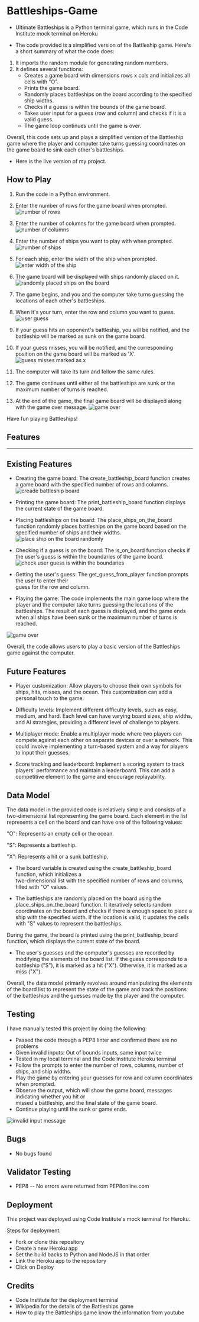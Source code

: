 # Battleships-Game 

 - Ultimate Battleships is a Python terminal game, which runs in the Code Institute mock terminal on Heroku

 - The code provided is a simplified version of the Battleship game. Here's a short summary of what the code does:

1. It imports the random module for generating random numbers.
2. It defines several functions:
   - Creates a game board with dimensions rows x cols and initializes all cells with "O".
   - Prints the game board.
   - Randomly places battleships on the board according to the specified ship widths.
   - Checks if a guess is within the bounds of the game board.
   - Takes user input for a guess (row and column) and checks if it is a valid guess.
   - The game loop continues until the game is over.

Overall, this code sets up and plays a simplified version of the Battleship game where the player and computer take turns guessing coordinates on the game board to sink each other's battleships.

 - Here is the live version of my project.

## How to Play

1. Run the code in a Python environment.
2. Enter the number of rows for the game board when prompted.
![number of rows](documentation/step-1.jpg)

3. Enter the number of columns for the game board when prompted.
![number of columns](documentation/step-2.jpg)

4. Enter the number of ships you want to play with when prompted.
![number of ships](documentation/step-3.jpg)

5. For each ship, enter the width of the ship when prompted.
![enter width of the ship](documentation/step-4.jpg)

6. The game board will be displayed with ships randomly placed on it.
![randomly placed ships on the board](documentation/place_ships_on_the_board.jpg)

7. The game begins, and you and the computer take turns guessing the locations of each other's 
   battleships.
8. When it's your turn, enter the row and column you want to guess.
![user guess](documentation/user_guss_row_col.jpg)

9. If your guess hits an opponent's battleship, you will be notified, and the battleship will be 
   marked as sunk on the game board.
10. If your guess misses, you will be notified, and the corresponding position on the game board 
    will be marked as 'X'.
![guess misses marked as x](documentation/guess_misses_marked_x.jpg)

11. The computer will take its turn and follow the same rules.
12. The game continues until either all the battleships are sunk or the maximum number of turns is 
    reached.
13. At the end of the game, the final game board will be displayed along with the game over message.
![game over](documentation/game_over.jpg)

Have fun playing Battleships!

## Features
-----------------------------------------------------------------------------------------
## Existing Features

- Creating the game board: The create_battleship_board function creates a game board with the specified number of rows and columns.
![creade battleship board](documentation/create_battleship_board.jpg)

- Printing the game board: The print_battleship_board function displays the current state of the 
  game board.

- Placing battleships on the board: The place_ships_on_the_board function randomly places 
  battleships on the game board based on the specified number of ships and their widths.
![place ship on the board randomly](documentation/place_ships_on_the_board.jpg)

- Checking if a guess is on the board: The is_on_board function checks if the user's guess is       within the boundaries of the game board.
![check user guess is within the boundaries](documentation/is_on_board%20.jpg)

- Getting the user's guess: The get_guess_from_player function prompts the user to enter their  
  guess for the row and column.

- Playing the game: The code implements the main game loop where the player and the computer take 
  turns guessing the locations of the battleships. The result of each guess is displayed, and the game ends when all ships have been sunk or the maximum number of turns is reached.

![game over](documentation/game_over.jpg)

Overall, the code allows users to play a basic version of the Battleships game against the computer.

## Future Features

- Player customization: Allow players to choose their own symbols for ships, hits, misses, and the 
  ocean. This customization can add a personal touch to the game.

- Difficulty levels: Implement different difficulty levels, such as easy, medium, and hard. 
  Each level can have varying board sizes, ship widths, and AI strategies, providing a different level of challenge to players.

- Multiplayer mode: Enable a multiplayer mode where two players can compete against each other on 
  separate devices or over a network. This could involve implementing a turn-based system and a way for players to input their guesses.

- Score tracking and leaderboard: Implement a scoring system to track players' performance and 
  maintain a leaderboard. This can add a competitive element to the game and encourage replayability.

## Data Model

The data model in the provided code is relatively simple and consists of a two-dimensional list representing the game board. Each element in the list represents a cell on the board and can have one of the following values:

"O": Represents an empty cell or the ocean.

"S": Represents a battleship.

"X": Represents a hit or a sunk battleship.

- The board variable is created using the create_battleship_board function, which initializes a  
  two-dimensional list with the specified number of rows and columns, filled with "O" values.

- The battleships are randomly placed on the board using the place_ships_on_the_board function. It 
  iteratively selects random coordinates on the board and checks if there is enough space to place a ship with the specified width. If the location is valid, it updates the cells with "S" values to represent the battleships.

During the game, the board is printed using the print_battleship_board function, which displays the current state of the board.

- The user's guesses and the computer's guesses are recorded by modifying the elements of the board 
  list. If the guess corresponds to a battleship ("S"), it is marked as a hit ("X"). Otherwise, it is marked as a miss ("X").

Overall, the data model primarily revolves around manipulating the elements of the board list to represent the state of the game and track the positions of the battleships and the guesses made by the player and the computer.

## Testing 

I have manually tested this project by doing the following:
-  Passed the code through a PEP8 linter and confirmed there are no problems
-  Given invalid inputs: Out of bounds inputs, same input twice
-  Tested in my local terminal and the Code Institute Heroku terminal
-  Follow the prompts to enter the number of rows, columns, number of ships, and ship widths.
-  Play the game by entering your guesses for row and column coordinates when prompted.
-  Observe the output, which will show the game board, messages indicating whether you hit or  
   missed a battleship, and the final state of the game board.
-  Continue playing until the sunk or game ends.

![invalid input message](documentation/invaild_input_error.jpg)

## Bugs 

- No bugs found

## Validator Testing 

- PEP8 -- No errors were returned from PEP8online.com

## Deployment 

This project was deployed using Code Institute's mock terminal for Heroku.

Steps for deployment:
- Fork or clone this repository
- Create a new Heroku app
- Set the build backs to Python and NodeJS in that order
- Link the Heroku app to the repository
- Click on Deploy

## Credits 

- Code Institute for the deployment terminal
- Wikipedia for the details of the Battleships game
- How to play the Battleships game know the information from youtube 
